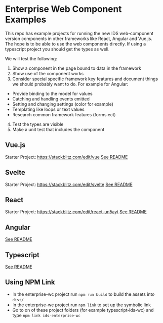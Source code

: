# Enterprise Web Component Examples

This repo has example projects for running the new IDS web-component version components in other frameworks like React, Angular and Vue.js. The hope is to be able to use the web components directly. If using a typescript project you should get the types as well.

We will test the following:

1. Show a component in the page bound to data in the framework
2. Show use of the component works
3. Consider special specific framework key features and document things we should probably want to do. For example for Angular:
  * Provide binding to the model for values
  * Catching and handling events emitted 
  * Setting and changing settings (color for example) 
  * Templating like loops or text values
  * Research common framework features (forms ect)
4. Test the types are visible
5. Make a unit test that includes the component

## Vue.js 
Starter Project: https://stackblitz.com/edit/vue
[See README](https://github.com/infor-design/enterprise-wc-examples/blob/main/vue-ids-wc/README.md)

## Svelte
Starter Project: https://stackblitz.com/edit/svelte
[See README](https://github.com/infor-design/enterprise-wc-examples/blob/main/svelte-ids-wc/README.md)

## React
Starter Project: https://stackblitz.com/edit/react-un5ayt
[See README](https://github.com/infor-design/enterprise-wc-examples/blob/main/react-ids-wc/README.MD)

## Angular
[See README](https://github.com/infor-design/enterprise-wc-examples/blob/main/angular-ids-wc/README.MD)

## Typescript
[See README](https://github.com/infor-design/enterprise-wc-examples/blob/main/typescript-ids-wc/README.md)

## Using NPM Link

- In the enterprise-wc project run `npm run build` to build the assets into `dist/`
- In the enterprise-wc project run `npm link` to set up the symbolic link
- Go to on of these project folders (for example typescript-ids-wc) and type `npm link ids-enterprise-wc`

